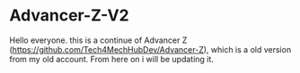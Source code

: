 # Advancer-Z-V2
Hello everyone. this is a continue of Advancer Z (https://github.com/Tech4MechHubDev/Advancer-Z), which is a old version from my old account. From here on i will be updating it.
